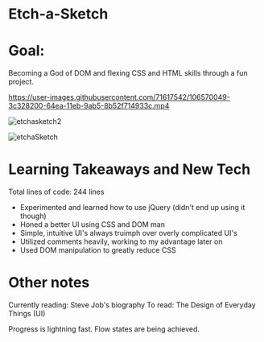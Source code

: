 # Etch-a-Sketch

# Goal:

Becoming a God of DOM and flexing CSS and HTML skills through a fun project. 

https://user-images.githubusercontent.com/71617542/106570049-3c328200-64ea-11eb-9ab5-8b52f714933c.mp4

![etchasketch2](https://user-images.githubusercontent.com/71617542/106570072-42286300-64ea-11eb-9d40-ced0bb039480.png)

![etchaSketch](https://user-images.githubusercontent.com/71617542/106570067-40f73600-64ea-11eb-9b35-e86f9b0d75d6.png)

# Learning Takeaways and New Tech 

Total lines of code: 244 lines

- Experimented and learned how to use jQuery (didn't end up using it though) 
- Honed a better UI using CSS and DOM man
- Simple, intuitive UI's always truimph over overly complicated UI's  
- Utilized comments heavily, working to my advantage later on 
- Used DOM manipulation to greatly reduce CSS 

# Other notes

Currently reading: Steve Job's biography 
To read: The Design of Everyday Things (UI) 

Progress is lightning fast. Flow states are being achieved. 